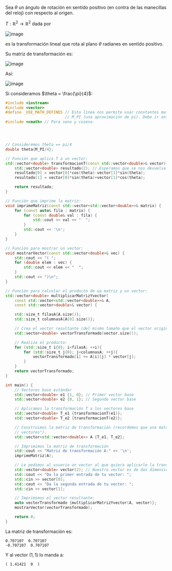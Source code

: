 Sea $\theta$ un ángulo de rotación en sentido positivo (en contra de las manecillas del reloj) con respecto al origen. 

$T:\mathbb{R}^2 \to \mathbb{R}^2$ dada por 

![image](https://github.com/user-attachments/assets/e0470570-1be6-4438-8415-e2960679e18f)

es la transformación lineal que rota al plano $\theta$ radianes en sentido positivo.

Su matriz de transformación es: 

![image](https://github.com/user-attachments/assets/d3226a29-bdb8-49e4-957a-19baf9de2e6e)


Así:

![image](https://github.com/user-attachments/assets/1d5bb7d6-b098-433f-9220-e81cd26956ce)


Si consideramos $\theta = \frac{\pi}{4}$:
```c++
#include <iostream>
#include <vector>
#define _USE_MATH_DEFINES // Esta línea nos permite usar constantes matemáticas como 
                          // M_PI (una aproximación de pi). Debe ir antes de <cmath>
#include <cmath> // Para seno y coseno.




// Consideremos theta == pi/4
double theta{M_PI/4};

// Función que aplica T a un vector:
std::vector<double> transformacionT(const std::vector<double>& vector){
    std::vector<double> resultado(2); // Esperamos que se nos devuelva un vector en R2
    resultado[0] = vector[0]*cos(theta)-vector[1]*sin(theta);
    resultado[1] = vector[0]*sin(theta)+vector[1]*cos(theta);

    return resultado;
}

// Función que imprime la matriz:
void imprimeMatriz(const std::vector<std::vector<double>>& matrix) {
    for (const auto& fila : matrix) {
        for (const double& val : fila) {
            std::cout << val << "  ";
        }
        std::cout << '\n';
    }
}

// Función para mostrar un vector:
void mostrarVector(const std::vector<double>& vec) {
    std::cout << "( ";
    for (double elem : vec) {
        std::cout << elem << "  ";
    }
    std::cout << ")\n";
}

// Función para calcular el producto de ua matriz y un vector:
std::vector<double> multiplicarMatrizYvector(
    const std::vector<std::vector<double>>& A,
    const std::vector<double>& vector) {

    std::size_t filasA{A.size()};
    std::size_t columnasA{A[0].size()};

    // Crea el vector resultante (del mismo tamaño que el vector original):
    std::vector<double> vectorTransformado(vector.size());

    // Realiza el producto:
    for (std::size_t i{0}; i<filasA; ++i){
        for (std::size_t j{0}; j<columnasA; ++j){
            vectorTransformado[i] += A[i][j] * vector[j];            
        }
    }
    return vectorTransformado;
}

int main() {
    // Vectores base estándar
    std::vector<double> e1 {1, 0}; // Primer vector base
    std::vector<double> e2 {0, 1}; // Segundo vector base

    // Aplicamos la transformación T a los vectores base
    std::vector<double> T_e1 {transformacionT(e1)};
    std::vector<double> T_e2 {transformacionT(e2)};

    // Construimos la matriz de transformación (recordemos que una matriz es un "vector de 
    // vectores").
    std::vector<std::vector<double>> A {T_e1, T_e2};

    // Imprimimos la matriz de transformación
    std::cout << "Matriz de transformación A:" << '\n';
    imprimeMatriz(A);

    // Le pedimos al usuario un vector al que quiera aplicarle la transformación:
    std::vector<double> vector(2); // Nuestro vector es de dos dimensiones.
    std::cout << "Da la primer entrada de tu vector: ";
    std::cin >> vector[0];
    std::cout << "Da la segunda entrada de tu vector: ";
    std::cin >> vector[1];

    // Imprimimos el vector resultante:
    auto vectorTransformado {multiplicarMatrizYvector(A, vector)};
    mostrarVector(vectorTransformado);

    return 0;
}
```
La matriz de transformación es:
```
0.707107  0.707107  
-0.707107  0.707107  
```
Y al vector $(1,1)$ lo manda a:
```
( 1.41421  0  )
```
